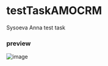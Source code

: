 # testTaskAMOCRM
Sysoeva Anna
test task 
### preview
![image](https://github.com/Annssva/testTaskAMOCRM/assets/101199769/97f7b924-3bc2-4be1-9ca3-3144008f0c0f)


